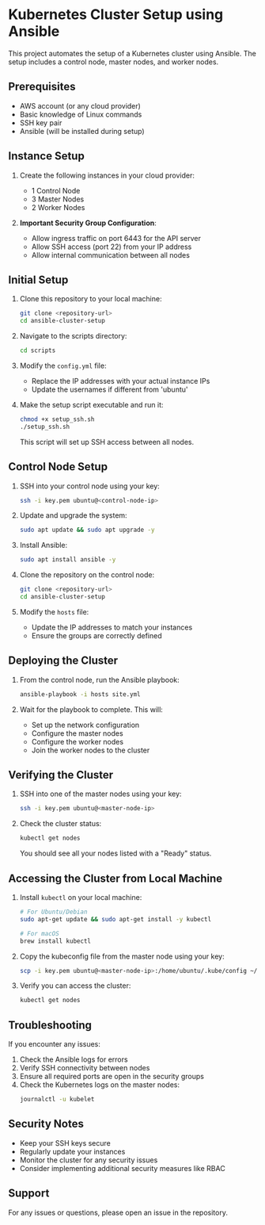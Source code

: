 # Kubernetes Cluster Setup using Ansible

This project automates the setup of a Kubernetes cluster using Ansible. The setup includes a control node, master nodes, and worker nodes.

## Prerequisites

- AWS account (or any cloud provider)
- Basic knowledge of Linux commands
- SSH key pair
- Ansible (will be installed during setup)

## Instance Setup

1. Create the following instances in your cloud provider:
   - 1 Control Node
   - 3 Master Nodes
   - 2 Worker Nodes

2. **Important Security Group Configuration**:
   - Allow ingress traffic on port 6443 for the API server
   - Allow SSH access (port 22) from your IP address
   - Allow internal communication between all nodes

## Initial Setup

1. Clone this repository to your local machine:
   ```bash
   git clone <repository-url>
   cd ansible-cluster-setup
   ```

2. Navigate to the scripts directory:
   ```bash
   cd scripts
   ```

3. Modify the `config.yml` file:
   - Replace the IP addresses with your actual instance IPs
   - Update the usernames if different from 'ubuntu'

4. Make the setup script executable and run it:
   ```bash
   chmod +x setup_ssh.sh
   ./setup_ssh.sh
   ```
   This script will set up SSH access between all nodes.

## Control Node Setup

1. SSH into your control node using your key:
   ```bash
   ssh -i key.pem ubuntu@<control-node-ip>
   ```

2. Update and upgrade the system:
   ```bash
   sudo apt update && sudo apt upgrade -y
   ```

3. Install Ansible:
   ```bash
   sudo apt install ansible -y
   ```

4. Clone the repository on the control node:
   ```bash
   git clone <repository-url>
   cd ansible-cluster-setup
   ```

5. Modify the `hosts` file:
   - Update the IP addresses to match your instances
   - Ensure the groups are correctly defined

## Deploying the Cluster

1. From the control node, run the Ansible playbook:
   ```bash
   ansible-playbook -i hosts site.yml
   ```

2. Wait for the playbook to complete. This will:
   - Set up the network configuration
   - Configure the master nodes
   - Configure the worker nodes
   - Join the worker nodes to the cluster

## Verifying the Cluster

1. SSH into one of the master nodes using your key:
   ```bash
   ssh -i key.pem ubuntu@<master-node-ip>
   ```

2. Check the cluster status:
   ```bash
   kubectl get nodes
   ```
   You should see all your nodes listed with a "Ready" status.

## Accessing the Cluster from Local Machine

1. Install `kubectl` on your local machine:
   ```bash
   # For Ubuntu/Debian
   sudo apt-get update && sudo apt-get install -y kubectl
   
   # For macOS
   brew install kubectl
   ```

2. Copy the kubeconfig file from the master node using your key:
   ```bash
   scp -i key.pem ubuntu@<master-node-ip>:/home/ubuntu/.kube/config ~/.kube/config
   ```

3. Verify you can access the cluster:
   ```bash
   kubectl get nodes
   ```

## Troubleshooting

If you encounter any issues:
1. Check the Ansible logs for errors
2. Verify SSH connectivity between nodes
3. Ensure all required ports are open in the security groups
4. Check the Kubernetes logs on the master nodes:
   ```bash
   journalctl -u kubelet
   ```

## Security Notes

- Keep your SSH keys secure
- Regularly update your instances
- Monitor the cluster for any security issues
- Consider implementing additional security measures like RBAC

## Support

For any issues or questions, please open an issue in the repository. 

